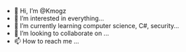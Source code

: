 - 👋 Hi, I’m @Kmogz
- 👀 I’m interested in everything...
- 🌱 I’m currently learning computer science, C#, security...
- 💞️ I’m looking to collaborate on ...
- 📫 How to reach me ...

<!---
Kmogz/Kmogz is a ✨ special ✨ repository because its `README.md` (this file) appears on your GitHub profile.
You can click the Preview link to take a look at your changes.
--->
